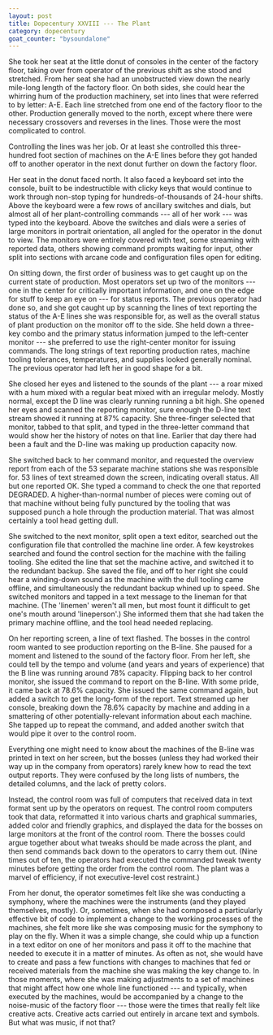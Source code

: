 ```yaml
---
layout: post
title: Dopecentury XXVIII --- The Plant
category: dopecentury
goat_counter: "bysoundalone" 
---
```


She took her seat at the little donut of consoles in the center of the factory floor, taking over from operator of the previous shift as she stood and stretched. From her seat she had an unobstructed view down the nearly mile-long length of the factory floor. On both sides, she could hear the whirring hum of the production machinery, set into lines that were referred to by letter: A-E. Each line stretched from one end of the factory floor to the other. Production generally moved to the north, except where there were necessary crossovers and reverses in the lines. Those were the most complicated to control.

Controlling the lines was her job. Or at least she controlled this three-hundred foot section of machines on the A-E lines before they got handed off to another operator in the next donut further on down the factory floor. 

Her seat in the donut faced north. It also faced a keyboard set into the console, built to be indestructible with clicky keys that would continue to work through non-stop typing for hundreds-of-thousands of 24-hour shifts. Above the keyboard were a few rows of ancillary switches and dials, but almost all of her plant-controlling commands --- all of her work --- was typed into the keyboard. Above the switches and dials were a series of large monitors in portrait orientation, all angled for the operator in the donut to view. The monitors were entirely covered with text, some streaming with reported data, others showing command prompts waiting for input, other split into sections with arcane code and configuration files open for editing.

On sitting down, the first order of business was to get caught up on the current state of production. Most operators set up two of the monitors --- one in the center for critically important information, and one on the edge for stuff to keep an eye on --- for status reports. The previous operator had done so, and she got caught up by scanning the lines of text reporting the status of the A-E lines she was responsible for, as well as the overall status of plant production on the monitor off to the side. She held down a three-key combo and the primary status information jumped to the left-center monitor --- she preferred to use the right-center monitor for issuing commands. The long strings of text reporting production rates, machine tooling tolerances, temperatures, and supplies looked generally nominal. The previous operator had left her in good shape for a bit.

She closed her eyes and listened to the sounds of the plant --- a roar mixed with a hum mixed with a regular beat mixed with an irregular melody. Mostly normal, except the D line was clearly running running a bit high. She opened her eyes and scanned the reporting monitor, sure enough the D-line text stream showed it running at 87% capacity. She three-finger selected that monitor, tabbed to that split, and typed in the three-letter command that would show her the history of notes on that line. Earlier that day there had been a fault and the D-line was making up production capacity now.

She switched back to her command monitor, and requested the overview report from each of the 53 separate machine stations she was responsible for. 53 lines of text streamed down the screen, indicating overall status. All but one reported OK. She typed a command to check the one that reported DEGRADED. A higher-than-normal number of pieces were coming out of that machine without being fully punctured by the tooling that was supposed punch a hole through the production material. That was almost certainly a tool head getting dull.

She switched to the next monitor, split open a text editor, searched out the configuration file that controlled the machine line order. A few keystrokes searched and found the control section for the machine with the failing tooling. She edited the line that set the machine active, and switched it to the redundant backup. She saved the file, and off to her right she could hear a winding-down sound as the machine with the dull tooling came offline, and simultaneously the redundant backup whined up to speed. She switched monitors and tapped in a text message to the lineman for that machine. (The 'linemen' weren't all men, but most fount it difficult to get one's mouth around 'lineperson'.) She informed them that she had taken the primary machine offline, and the tool head needed replacing.

On her reporting screen, a line of text flashed. The bosses in the control room wanted to see production reporting on the B-line. She paused for a moment and listened to the sound of the factory floor. From her left, she could tell by the tempo and volume (and years and years of experience) that the B line was running around 78% capacity. Flipping back to her control monitor, she issued the command to report on the B-line. With some pride, it came back at 78.6% capacity. She issued the same command again, but added a switch to get the long-form of the report. Text streamed up her console, breaking down the 78.6% capacity by machine and adding in a smattering of other potentially-relevant information about each machine. She tapped up to repeat the command, and added another switch that would pipe it over to the control room. 

Everything one might need to know about the machines of the B-line was printed in text on her screen, but the bosses (unless they had worked their way up in the company from operators) rarely knew how to read the text output reports. They were confused by the long lists of numbers, the detailed columns, and the lack of pretty colors.

Instead, the control room was full of computers that received data in text format sent up by the operators on request. The control room computers took that data, reformatted it into various charts and graphical summaries, added color and friendly graphics, and displayed the data for the bosses on large monitors at the front of the control room. There the bosses could argue together about what tweaks should be made across the plant, and then send commands back down to the operators to carry them out. (Nine times out of ten, the operators had executed the commanded tweak twenty minutes before getting the order from the control room. The plant was a marvel of efficiency, if not executive-level cost restraint.)

From her donut, the operator sometimes felt like she was conducting a symphony, where the machines were the instruments (and they played themselves, mostly). Or, sometimes, when she had composed a particularly effective bit of code to implement a change to the working processes of the machines, she felt more like she was composing music for the symphony to play on the fly. When it was a simple change, she could whip up a function in a text editor on one of her monitors and pass it off to the machine that needed to execute it in a matter of minutes. As often as not, she would have to create and pass a few functions with changes to machines that fed or received materials from the machine she was making the key change to. In those moments, where she was making adjustments to a set of machines that might affect how one whole line functioned --- and typically, when executed by the machines, would be accompanied by a change to the noise-music of the factory floor --- those were the times that really felt like creative acts. Creative acts carried out entirely in arcane text and symbols. But what was music, if not that?




